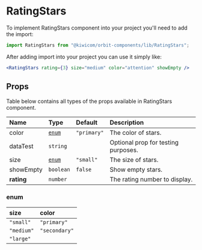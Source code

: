# RatingStars
To implement RatingStars component into your project you'll need to add the import:
```jsx
import RatingStars from "@kiwicom/orbit-components/lib/RatingStars";
```
After adding import into your project you can use it simply like:
```jsx
<RatingStars rating={3} size="medium" color="attention" showEmpty />
```
## Props
Table below contains all types of the props available in RatingStars component.

| Name         | Type                | Default      | Description                      |
| :-------     | :------------------ | :----------- | :------------------------------- |
| color        | [`enum`](#enum)     | `"primary"`  | The color of stars.
| dataTest     | `string`            |              | Optional prop for testing purposes.
| size         | [`enum`](#enum)     | `"small"`    | The size of stars.
| showEmpty    | `boolean`           | `false`      | Show empty stars.
| **rating**   | `number`            |              | The rating number to display.


### enum

| size       | color          |
| :--------- | :------------- |
| `"small"`  | `"primary"`    |
| `"medium"` | `"secondary"`  |
| `"large"`  |
